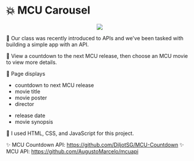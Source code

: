 # 💥 MCU Carousel

<p align="center">
<img src="https://github.com/bytesbybianca/readme-assets/blob/main/project-images/mcu-main.gif?raw=true">
</p>

🎯 Our class was recently introduced to APIs and we've been tasked with building a simple app with an API.

🧩 View a countdown to the next MCU release, then choose an MCU movie to view more details.

📜 Page displays
- countdown to next MCU release
- movie title
- movie poster
- director
<!-- - phase number within the MCU
- number of post credit scenes -->
- release date
- movie synopsis
<!-- - playable trailer
- link to IMDB page -->

🤖 I used HTML, CSS, and JavaScript for this project.

✨ MCU Countdown API: https://github.com/DiljotSG/MCU-Countdown
✨ MCU API: https://github.com/AugustoMarcelo/mcuapi
